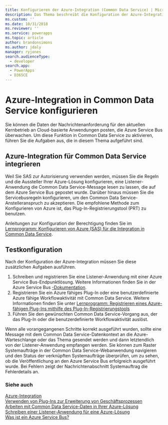 ```yaml
---
title: Konfigurieren der Azure-Integration (Common Data Service) | Microsoft Docs
description: Das Thema beschreibt die Konfiguration der Azure-Integration in Common Data Service.
ms.custom: ''
ms.date: 10/31/2018
ms.reviewer: ''
ms.service: powerapps
ms.topic: article
author: brandonsimons
ms.author: jdaly
manager: ryjones
search.audienceType:
  - developer
search.app:
  - PowerApps
  - D365CE
---
```

# <a name="configure-azure-integration-with-common-data-service"></a>Azure-Integration in Common Data Service konfigurieren

Sie können die Daten der Nachrichtenanforderung für den aktuellen Kernbetrieb an Cloud-basierte Anwendungen posten, die Azure Service Bus überwachen. Um diese Funktion in Common Data Service zu aktivieren, führen Sie die Aufgaben aus, die in diesem Thema aufgeführt sind.

## <a name="configure-azure-for-common-data-service-integration"></a>Azure-Integration für Common Data Service integrieren

Weil Sie SAS zur Autorisierung verwenden werden, müssen Sie die Regeln und die Aussteller Ihrer Azure-Lösung konfigurieren, eine Listener-Anwendung die Common Data Service-Message lesen zu lassen, die auf dem Azure Service Bus gepostet wurde. Darüber hinaus müssen Sie die Servicebusregeln konfigurieren, um den Common Data Service-Anstelleranspruch zu akzeptieren. Die empfohlene Methode zum Konfigurieren von Azure ist, das Plug-In-Registrierungstool (PRT) zu benutzen.

Anleitungen zur Konfiguration der Berechtigung finden Sie im [Lernprogramm: Konfigurieren von Azure (SAS) für die Integration in Common Data Service](walkthrough-configure-azure-sas-integration.md).

## <a name="test-configuration"></a>Testkonfiguration

Nach der Konfiguration der Azure-Integration müssen Sie diese zusätzlichen Aufgaben ausführen.

1. Schreiben und registrieren Sie eine Listener-Anwendung mit einer Azure Service Bus-Endpunktlösung. Weitere Informationen finden Sie in der Azure Service Bus [-Dokumentation](/azure/service-bus-messaging/service-bus-messaging-overview).
1. Registrieren Sie ein Azure fähiges Plug-In oder eine benutzerdefinierte Azure fähige Workflowaktivität mit Common Data Service. Weitere Informationen finden Sie unter [Lernprogramm: Registrieren eines Azure-fähigen Plug-Ins mithilfe des Plug-In-Registrierungstools](walkthrough-register-azure-aware-plug-in-using-plug-in-registration-tool.md)
1. Führen Sie den gewünschten Common Data Service-Vorgang aus, der das Plug-In oder die benutzerdefinierte Workflowaktivität auslöst.

Wenn alle vorangegangenen Schritte korrekt ausgeführt wurden, sollte eine Message mit dem Common Data Service-Datenkontext an die Azure-Warteschlange oder das Thema gesendet werden und dann letztendlich von der Listener-Anwendung empfangen werden. Sie können zum Raster Systemaufträge in der Common Data Service-Webanwendung navigieren und den Status der verknüpften Systemaufträge überprüfen, um zu sehen, ob die Veröffentlichung an den Azure Service Bus erfolgreich ausgeführt wurde. Bei Fehlern zeigt der Nachrichtenabschnitt Systemauftrag die Fehlerdetails an.

### <a name="see-also"></a>Siehe auch

[Azure-Integration](azure-integration.md)<br />
[Verwenden von Plug-Ins zur Erweiterung von Geschäftsprozessen](plug-ins.md)<br />
[Arbeiten mit Common Data Service-Daten in Ihrer Azure-Lösung](work-data-azure-solution.md)<br />
[Schreiben einer Listener-Anwendung für eine Azure-Lösung](write-listener-application-azure-solution.md)<br />
[Was ist ein Azure Service Bus?](/azure/service-bus-messaging/service-bus-messaging-overview)